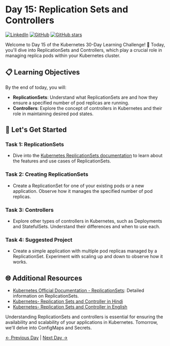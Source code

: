 # Day 15: Replication Sets and Controllers
[![LinkedIn](https://img.shields.io/badge/Connect%20with%20me%20on-LinkedIn-blue.svg)](https://www.linkedin.com/in/aman-devops/)
[![GitHub](https://img.shields.io/github/stars/AmanPathak-DevOps.svg?style=social)](https://github.com/AmanPathak-DevOps)
[![GitHub stars](https://img.shields.io/github/stars/AmanPathak-DevOps/30DaysOfKubernetes)](https://github.com/AmanPathak-DevOps/30DaysOfKubernetes/stargazers)

Welcome to Day 15 of the Kubernetes 30-Day Learning Challenge! 🚀 Today, you'll dive into ReplicationSets and Controllers, which play a crucial role in managing replica pods within your Kubernetes cluster.

## 📋 Learning Objectives

By the end of today, you will:
- **ReplicationSets**: Understand what ReplicationSets are and how they ensure a specified number of pod replicas are running.
- **Controllers**: Explore the concept of controllers in Kubernetes and their role in maintaining desired pod states.

## 🚀 Let's Get Started

### Task 1: ReplicationSets
- Dive into the [Kubernetes ReplicationSets documentation](https://kubernetes.io/docs/concepts/workloads/controllers/replicaset/) to learn about the features and use cases of ReplicationSets.

### Task 2: Creating ReplicationSets
- Create a ReplicationSet for one of your existing pods or a new application. Observe how it manages the specified number of pod replicas.

### Task 3: Controllers
- Explore other types of controllers in Kubernetes, such as Deployments and StatefulSets. Understand their differences and when to use each.

### Task 4: Suggested Project
- Create a simple application with multiple pod replicas managed by a ReplicationSet. Experiment with scaling up and down to observe how it works.

## 🌐 Additional Resources

- [Kubernetes Official Documentation - ReplicationSets](https://kubernetes.io/docs/concepts/workloads/controllers/replicaset/): Detailed information on ReplicationSets.
- [Kubernetes- Replication Sets and Controller in Hindi](https://youtu.be/dQSQELeC2A4?si=-1wmFtf-1JQU6B6M)
- [Kubernetes- Replication Sets and Controller in English](https://youtu.be/D15dzWkor28?si=UIynIMYpSWDZgCkz)

Understanding ReplicationSets and controllers is essential for ensuring the availability and scalability of your applications in Kubernetes. Tomorrow, we'll delve into ConfigMaps and Secrets.

[← Previous Day](../Day14/README.md) | [Next Day →](../Day16/README.md)